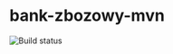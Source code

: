 # bank-zbozowy-mvn

![Build status](https://travis-ci.com/Priescik/bank-zbozowy-mvn.svg?branch=main)
